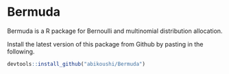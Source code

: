 # Bermuda
Bermuda is a R package for Bernoulli and multinomial distribution allocation.

Install the latest version of this package from Github by pasting in the following.

~~~R
devtools::install_github("abikoushi/Bermuda")
~~~

